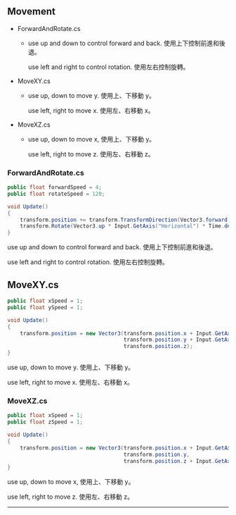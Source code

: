 ## Movement

- ForwardAndRotate.cs

  - use up and down to control forward and back. 使用上下控制前進和後退。

    use left and right to control rotation. 使用左右控制旋轉。

- MoveXY.cs

  - use up, down to move y. 使用上、下移動 y。

    use left, right to move x. 使用左、右移動 x。

- MoveXZ.cs

  - use up, down to move x, 使用上、下移動 y。

    use left, right to move z. 使用左、右移動 z。

### ForwardAndRotate.cs

```C#
public float forwardSpeed = 4;
public float rotateSpeed = 120;

void Update()
{
    transform.position += transform.TransformDirection(Vector3.forward * Input.GetAxis("Vertical") * Time.deltaTime * forwardSpeed);
    transform.Rotate(Vector3.up * Input.GetAxis("Horizontal") * Time.deltaTime * rotateSpeed);
}
```

use up and down to control forward and back. 使用上下控制前進和後退。

use left and right to control rotation. 使用左右控制旋轉。

## MoveXY.cs

```C#
public float xSpeed = 1;
public float ySpeed = 1;

void Update()
{
    transform.position = new Vector3(transform.position.x + Input.GetAxis("Horizontal") * Time.deltaTime * xSpeed,
                                     transform.position.y + Input.GetAxis("Vertical")   * Time.deltaTime * ySpeed,
                                     transform.position.z);
}
```

use up, down to move y. 使用上、下移動 y。

use left, right to move x. 使用左、右移動 x。

### MoveXZ.cs

```C#
public float xSpeed = 1;
public float zSpeed = 1;

void Update()
{
    transform.position = new Vector3(transform.position.x + Input.GetAxis("Horizontal") * Time.deltaTime * xSpeed,
                                     transform.position.y,
                                     transform.position.z + Input.GetAxis("Vertical") * Time.deltaTime * zSpeed);
}
```

use up, down to move x, 使用上、下移動 y。

use left, right to move z. 使用左、右移動 z。

___

